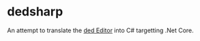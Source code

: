 # dedsharp

An attempt to translate the [ded Editor](https://github.com/tsoding/ded) into C# targetting .Net Core.


